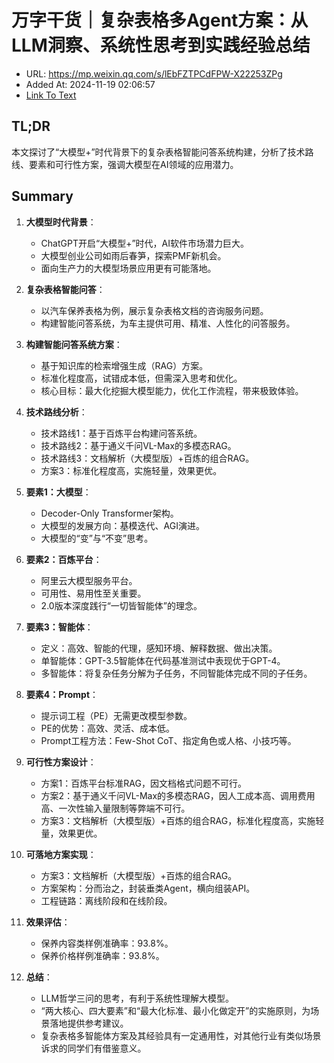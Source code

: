 # 万字干货｜复杂表格多Agent方案：从LLM洞察、系统性思考到实践经验总结
- URL: https://mp.weixin.qq.com/s/lEbFZTPCdFPW-X22253ZPg
- Added At: 2024-11-19 02:06:57
- [Link To Text](2024-11-19-万字干货｜复杂表格多agent方案：从llm洞察、系统性思考到实践经验总结_raw.md)

## TL;DR
本文探讨了“大模型+”时代背景下的复杂表格智能问答系统构建，分析了技术路线、要素和可行性方案，强调大模型在AI领域的应用潜力。

## Summary
1. **大模型时代背景**：
   - ChatGPT开启“大模型+”时代，AI软件市场潜力巨大。
   - 大模型创业公司如雨后春笋，探索PMF新机会。
   - 面向生产力的大模型场景应用更有可能落地。

2. **复杂表格智能问答**：
   - 以汽车保养表格为例，展示复杂表格文档的咨询服务问题。
   - 构建智能问答系统，为车主提供可用、精准、人性化的问答服务。

3. **构建智能问答系统方案**：
   - 基于知识库的检索增强生成（RAG）方案。
   - 标准化程度高，试错成本低，但需深入思考和优化。
   - 核心目标：最大化挖掘大模型能力，优化工作流程，带来极致体验。

4. **技术路线分析**：
   - 技术路线1：基于百炼平台构建问答系统。
   - 技术路线2：基于通义千问VL-Max的多模态RAG。
   - 技术路线3：文档解析（大模型版）+百炼的组合RAG。
   - 方案3：标准化程度高，实施轻量，效果更优。

5. **要素1：大模型**：
   - Decoder-Only Transformer架构。
   - 大模型的发展方向：基模迭代、AGI演进。
   - 大模型的“变”与“不变”思考。

6. **要素2：百炼平台**：
   - 阿里云大模型服务平台。
   - 可用性、易用性至关重要。
   - 2.0版本深度践行“一切皆智能体”的理念。

7. **要素3：智能体**：
   - 定义：高效、智能的代理，感知环境、解释数据、做出决策。
   - 单智能体：GPT-3.5智能体在代码基准测试中表现优于GPT-4。
   - 多智能体：将复杂任务分解为子任务，不同智能体完成不同的子任务。

8. **要素4：Prompt**：
   - 提示词工程（PE）无需更改模型参数。
   - PE的优势：高效、灵活、成本低。
   - Prompt工程方法：Few-Shot CoT、指定角色或人格、小技巧等。

9. **可行性方案设计**：
   - 方案1：百炼平台标准RAG，因文档格式问题不可行。
   - 方案2：基于通义千问VL-Max的多模态RAG，因人工成本高、调用费用高、一次性输入量限制等弊端不可行。
   - 方案3：文档解析（大模型版）+百炼的组合RAG，标准化程度高，实施轻量，效果更优。

10. **可落地方案实现**：
    - 方案3：文档解析（大模型版）+百炼的组合RAG。
    - 方案架构：分而治之，封装垂类Agent，横向组装API。
    - 工程链路：离线阶段和在线阶段。

11. **效果评估**：
    - 保养内容类样例准确率：93.8%。
    - 保养价格样例准确率：93.8%。

12. **总结**：
    - LLM哲学三问的思考，有利于系统性理解大模型。
    - “两大核心、四大要素”和“最大化标准、最小化做定开”的实施原则，为场景落地提供参考建议。
    - 复杂表格多智能体方案及其经验具有一定通用性，对其他行业有类似场景诉求的同学们有借鉴意义。
